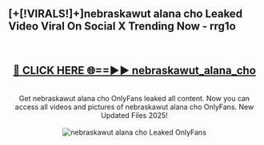 <h2>[+[!VIRALS!]+]nebraskawut alana cho Leaked Video Viral On Social X Trending Now - rrg1o</h2>
<br>
<div align="center">
<h2><a href="https://libra.edu.pl?nebraskawut_alana_cho" rel="nofollow">🔴 CLICK HERE 🌐==►► nebraskawut_alana_cho</a></h2>
<br>
Get nebraskawut alana cho OnlyFans leaked all content. Now you can access all videos and pictures of nebraskawut alana cho OnlyFans. New Updated Files 2025!
<br>
<br>
<a href="https://libra.edu.pl?nebraskawut_alana_cho" rel="nofollow" data-target="animated-image.originalLink"><img src="https://i.ibb.co.com/WyWwxjT/player-gif2.gif" alt="nebraskawut alana cho Leaked OnlyFans" style="max-width: 100%; display: inline-block;" data-target="animated-image.originalImage"></a>
</div>
<br>